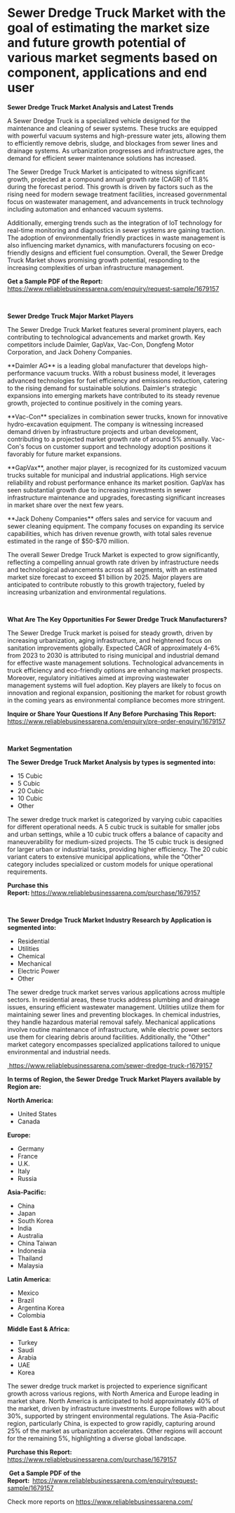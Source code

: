 <p><h1>Sewer Dredge Truck Market with the goal of estimating the market size and future growth potential of various market segments based on component, applications and end user</h1></p><p><strong>Sewer Dredge Truck Market Analysis and Latest Trends</strong></p>
<p><p>A Sewer Dredge Truck is a specialized vehicle designed for the maintenance and cleaning of sewer systems. These trucks are equipped with powerful vacuum systems and high-pressure water jets, allowing them to efficiently remove debris, sludge, and blockages from sewer lines and drainage systems. As urbanization progresses and infrastructure ages, the demand for efficient sewer maintenance solutions has increased. </p><p>The Sewer Dredge Truck Market is anticipated to witness significant growth, projected at a compound annual growth rate (CAGR) of 11.8% during the forecast period. This growth is driven by factors such as the rising need for modern sewage treatment facilities, increased governmental focus on wastewater management, and advancements in truck technology including automation and enhanced vacuum systems. </p><p>Additionally, emerging trends such as the integration of IoT technology for real-time monitoring and diagnostics in sewer systems are gaining traction. The adoption of environmentally friendly practices in waste management is also influencing market dynamics, with manufacturers focusing on eco-friendly designs and efficient fuel consumption. Overall, the Sewer Dredge Truck Market shows promising growth potential, responding to the increasing complexities of urban infrastructure management.</p></p>
<p><strong>Get a Sample PDF of the Report:&nbsp;</strong> <a href="https://www.reliablebusinessarena.com/enquiry/request-sample/1679157?utm_campaign=2221&utm_medium=2&utm_source=Github&utm_content=ia&utm_term=24032025&utm_id=sewer-dredge-truck">https://www.reliablebusinessarena.com/enquiry/request-sample/1679157</a></p>
<p>&nbsp;</p>
<p><strong>Sewer Dredge Truck Major Market Players</strong></p>
<p><p>The Sewer Dredge Truck Market features several prominent players, each contributing to technological advancements and market growth. Key competitors include Daimler, GapVax, Vac-Con, Dongfeng Motor Corporation, and Jack Doheny Companies.</p><p>**Daimler AG** is a leading global manufacturer that develops high-performance vacuum trucks. With a robust business model, it leverages advanced technologies for fuel efficiency and emissions reduction, catering to the rising demand for sustainable solutions. Daimler's strategic expansions into emerging markets have contributed to its steady revenue growth, projected to continue positively in the coming years.</p><p>**Vac-Con** specializes in combination sewer trucks, known for innovative hydro-excavation equipment. The company is witnessing increased demand driven by infrastructure projects and urban development, contributing to a projected market growth rate of around 5% annually. Vac-Con's focus on customer support and technology adoption positions it favorably for future market expansions.</p><p>**GapVax**, another major player, is recognized for its customized vacuum trucks suitable for municipal and industrial applications. High service reliability and robust performance enhance its market position. GapVax has seen substantial growth due to increasing investments in sewer infrastructure maintenance and upgrades, forecasting significant increases in market share over the next few years.</p><p>**Jack Doheny Companies** offers sales and service for vacuum and sewer cleaning equipment. The company focuses on expanding its service capabilities, which has driven revenue growth, with total sales revenue estimated in the range of $50-$70 million.</p><p>The overall Sewer Dredge Truck Market is expected to grow significantly, reflecting a compelling annual growth rate driven by infrastructure needs and technological advancements across all segments, with an estimated market size forecast to exceed $1 billion by 2025. Major players are anticipated to contribute robustly to this growth trajectory, fueled by increasing urbanization and environmental regulations.</p></p>
<p>&nbsp;</p>
<p><strong>What Are The Key Opportunities For Sewer Dredge Truck Manufacturers?</strong></p>
<p><p>The Sewer Dredge Truck market is poised for steady growth, driven by increasing urbanization, aging infrastructure, and heightened focus on sanitation improvements globally. Expected CAGR of approximately 4-6% from 2023 to 2030 is attributed to rising municipal and industrial demand for effective waste management solutions. Technological advancements in truck efficiency and eco-friendly options are enhancing market prospects. Moreover, regulatory initiatives aimed at improving wastewater management systems will fuel adoption. Key players are likely to focus on innovation and regional expansion, positioning the market for robust growth in the coming years as environmental compliance becomes more stringent.</p></p>
<p><strong>Inquire or Share Your Questions If Any Before Purchasing This Report:</strong> <a href="https://www.reliablebusinessarena.com/enquiry/pre-order-enquiry/1679157?utm_campaign=2221&utm_medium=2&utm_source=Github&utm_content=ia&utm_term=24032025&utm_id=sewer-dredge-truck">https://www.reliablebusinessarena.com/enquiry/pre-order-enquiry/1679157</a></p>
<p>&nbsp;</p>
<p><strong>Market Segmentation</strong></p>
<p><strong>The Sewer Dredge Truck Market Analysis by types is segmented into:</strong></p>
<p><ul><li>15 Cubic</li><li>5 Cubic</li><li>20 Cubic</li><li>10 Cubic</li><li>Other</li></ul></p>
<p><p>The sewer dredge truck market is categorized by varying cubic capacities for different operational needs. A 5 cubic truck is suitable for smaller jobs and urban settings, while a 10 cubic truck offers a balance of capacity and maneuverability for medium-sized projects. The 15 cubic truck is designed for larger urban or industrial tasks, providing higher efficiency. The 20 cubic variant caters to extensive municipal applications, while the "Other" category includes specialized or custom models for unique operational requirements.</p></p>
<p><strong>Purchase this Report:&nbsp;</strong><a href="https://www.reliablebusinessarena.com/purchase/1679157?utm_campaign=2221&utm_medium=2&utm_source=Github&utm_content=ia&utm_term=24032025&utm_id=sewer-dredge-truck">https://www.reliablebusinessarena.com/purchase/1679157</a></p>
<p>&nbsp;</p>
<p><strong>The Sewer Dredge Truck Market Industry Research by Application is segmented into:</strong></p>
<p><ul><li>Residential</li><li>Utilities</li><li>Chemical</li><li>Mechanical</li><li>Electric Power</li><li>Other</li></ul></p>
<p><p>The sewer dredge truck market serves various applications across multiple sectors. In residential areas, these trucks address plumbing and drainage issues, ensuring efficient wastewater management. Utilities utilize them for maintaining sewer lines and preventing blockages. In chemical industries, they handle hazardous material removal safely. Mechanical applications involve routine maintenance of infrastructure, while electric power sectors use them for clearing debris around facilities. Additionally, the "Other" market category encompasses specialized applications tailored to unique environmental and industrial needs.</p></p>
<p><a href="https://www.reliablebusinessarena.com/sewer-dredge-truck-r1679157?utm_campaign=2221&utm_medium=2&utm_source=Github&utm_content=ia&utm_term=24032025&utm_id=sewer-dredge-truck">&nbsp;https://www.reliablebusinessarena.com/sewer-dredge-truck-r1679157</a></p>
<p><strong>In terms of Region, the Sewer Dredge Truck Market Players available by Region are:</strong></p>
<p>
    <p> <strong> North America: </strong>
        <ul>
            <li>United States</li>
            <li>Canada</li>
        </ul>
        </p> 
    <p> <strong> Europe: </strong>
        <ul>
            <li>Germany</li>
            <li>France</li>
            <li>U.K.</li>
            <li>Italy</li>
            <li>Russia</li>
        </ul>
        </p> 
    <p> <strong> Asia-Pacific: </strong>
        <ul>
            <li>China</li>
            <li>Japan</li>
            <li>South Korea</li>
            <li>India</li>
            <li>Australia</li>
            <li>China Taiwan</li>
            <li>Indonesia</li>
            <li>Thailand</li>
            <li>Malaysia</li>
        </ul>
        </p> 
    <p> <strong> Latin America: </strong>
        <ul>
            <li>Mexico</li>
            <li>Brazil</li>
            <li>Argentina Korea</li>
            <li>Colombia</li>
        </ul>
        </p> 
    <p> <strong> Middle East & Africa: </strong>
        <ul>
            <li>Turkey</li>
            <li>Saudi</li>
            <li>Arabia</li>
            <li>UAE</li>
            <li>Korea</li>
        </ul>
    </p>
    </p>
<p><p>The sewer dredge truck market is projected to experience significant growth across various regions, with North America and Europe leading in market share. North America is anticipated to hold approximately 40% of the market, driven by infrastructure investments. Europe follows with about 30%, supported by stringent environmental regulations. The Asia-Pacific region, particularly China, is expected to grow rapidly, capturing around 25% of the market as urbanization accelerates. Other regions will account for the remaining 5%, highlighting a diverse global landscape.</p></p>
<p><strong>Purchase this Report: </strong><a href="https://www.reliablebusinessarena.com/purchase/1679157?utm_campaign=2221&utm_medium=2&utm_source=Github&utm_content=ia&utm_term=24032025&utm_id=sewer-dredge-truck">https://www.reliablebusinessarena.com/purchase/1679157</a></p>
<p>&nbsp;<strong>Get a Sample PDF of the Report:&nbsp;&nbsp;</strong><a href="https://www.reliablebusinessarena.com/enquiry/request-sample/1679157?utm_campaign=2221&utm_medium=2&utm_source=Github&utm_content=ia&utm_term=24032025&utm_id=sewer-dredge-truck">https://www.reliablebusinessarena.com/enquiry/request-sample/1679157</a></p>
<p><strong></strong></p>
<p>Check more reports on <a href="https://www.reliablebusinessarena.com/?utm_campaign=2221&utm_medium=2&utm_source=Github&utm_content=ia&utm_term=24032025&utm_id=sewer-dredge-truck">https://www.reliablebusinessarena.com/</a></p>